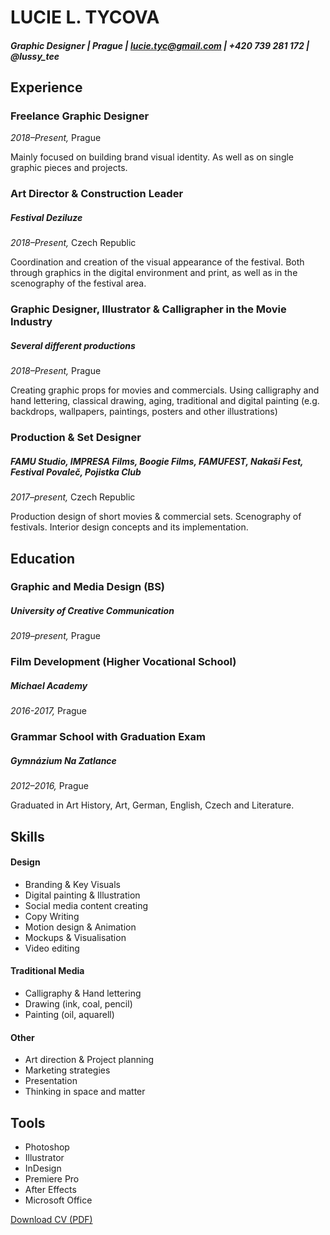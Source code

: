 <!-- Use Markdown for headings, paragraphs, lists, etc. to add structural meaning to your content. -->

<!-- Name, about short decription, contact info? -->

<!-- Education or Experience first? -->
# LUCIE L. TYCOVA
##### Graphic Designer | Prague | lucie.tyc@gmail.com | +420 739 281 172 | @lussy_tee 

## Experience

### Freelance Graphic Designer		
*2018–Present,* Prague

Mainly focused on building brand visual identity. As well as on single graphic pieces and projects.

### Art Director & Construction Leader
##### Festival Deziluze	
*2018–Present,* Czech Republic	

Coordination and creation of the visual appearance of the festival. Both through graphics in the digital environment and print, as well as in the scenography of the festival area.

### Graphic Designer, Illustrator & Calligrapher in the Movie Industry 
##### Several different productions
*2018–Present,* Prague		

Creating graphic props for movies and commercials. Using calligraphy and hand lettering, classical drawing, aging, traditional and digital painting (e.g. backdrops, wallpapers, paintings, posters and other illustrations)

### Production & Set Designer 
##### FAMU Studio, IMPRESA Films, Boogie Films, FAMUFEST, Nakaši Fest, Festival Povaleč, Pojistka Club
*2017–present,* Czech Republic		

Production design of short movies & commercial sets. Scenography of festivals. Interior design concepts and its implementation.



## Education

<!-- Higher education, not high school unless it's a speciality/vocational school worth mentioning. -->

### Graphic and Media Design (BS)
##### University of Creative Communication
*2019–present,* Prague

### Film Development (Higher Vocational School)
##### Michael Academy
*2016-2017,* Prague

### Grammar School with Graduation Exam
##### Gymnázium Na Zatlance
*2012–2016,* Prague

Graduated in Art History, Art, German, English, Czech and Literature.


## Skills

#### Design
* Branding & Key Visuals
* Digital painting & Illustration
* Social media content creating
* Copy Writing
* Motion design & Animation 
* Mockups & Visualisation
* Video editing

#### Traditional Media
* Calligraphy & Hand lettering
* Drawing (ink, coal, pencil)
* Painting  (oil, aquarell)

#### Other
* Art direction & Project planning
* Marketing strategies
* Presentation
* Thinking in space and matter

## Tools
* Photoshop
* Illustrator
* InDesign
* Premiere Pro
* After Effects
* Microsoft Office


[Download CV (PDF)](pdf/cv-2021-11-ltycova.pdf) <!-- At the top or bottom? -->
